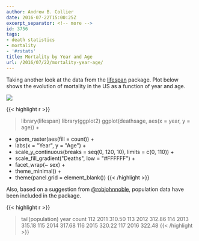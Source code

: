 ```yaml
---
author: Andrew B. Collier
date: 2016-07-22T15:00:25Z
excerpt_separator: <!-- more -->
id: 3756
tags:
- death statistics
- mortality
- '#rstats'
title: Mortality by Year and Age
url: /2016/07/22/mortality-year-age/
---
```


<!--more-->

Taking another look at the data from the [lifespan](https://github.com/DataWookie/lifespan) package. Plot below shows the evolution of mortality in the US as a function of year and age.

<img src="/img/2016/07/deaths-year-age.png" >

{{< highlight r >}}
> library(lifespan)
> library(ggplot2)
> ggplot(deathsage, aes(x = year, y = age)) +
+   geom_raster(aes(fill = count)) +
+   labs(x = "Year", y = "Age") +
+   scale_y_continuous(breaks = seq(0, 120, 10), limits = c(0, 110)) +
+   scale_fill_gradient("Deaths", low = "#FFFFFF") +
+   facet_wrap(~ sex) +
+   theme_minimal() +
+   theme(panel.grid = element_blank())
{{< /highlight >}}

Also, based on a suggestion from [@robjohnnoble](https://twitter.com/robjohnnoble), population data have been included in the package.

{{< highlight r >}}
> tail(population)
    year  count
112 2011 310.50
113 2012 312.86
114 2013 315.18
115 2014 317.68
116 2015 320.22
117 2016 322.48
{{< /highlight >}}
